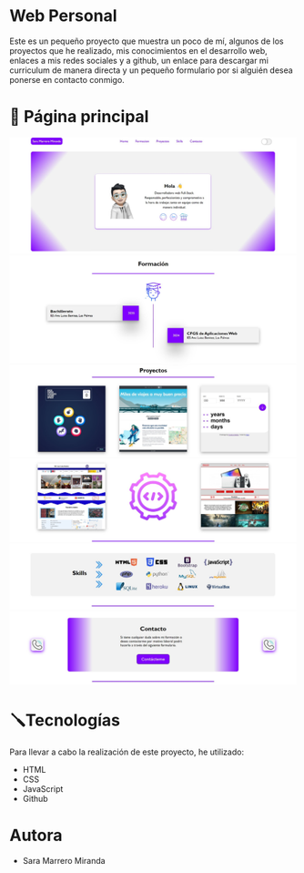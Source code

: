 # Web Personal
Este es un pequeño proyecto que muestra un poco de mí, algunos de los proyectos que he realizado, mis conocimientos en el desarrollo web, enlaces a mis redes sociales y a github, un enlace para descargar mi curriculum de manera directa y un pequeño formulario por si alguién desea ponerse en contacto conmigo.

# 📸 Página principal

![Pagina principal](./img/1.jpg)
![Pagina principal](./img/2.jpg)
![Pagina principal](./img/3.jpg)
![Pagina principal](./img/4.jpg)
![Pagina principal](./img/5.jpg)
![Pagina principal](./img/6.jpg)



# 🪛Tecnologías
Para llevar a cabo la realización de este proyecto, he utilizado:
* HTML
* CSS
* JavaScript
* Github

# Autora
* Sara Marrero Miranda
